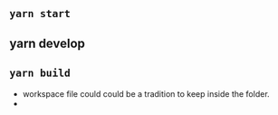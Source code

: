 
## `yarn start`
## yarn develop 
## `yarn build`

  - workspace file could could be a tradition to keep inside the folder.
  - 
